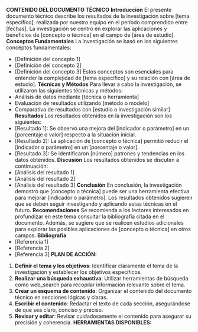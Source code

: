 **CONTENIDO DEL DOCUMENTO TÉCNICO**
**Introducción**
El presente documento técnico describe los resultados de la investigación sobre [tema específico], realizada por nuestro equipo en el período comprendido entre [fechas]. La investigación se centró en explorar las aplicaciones y beneficios de [concepto o técnica] en el campo de [área de estudio].
**Conceptos Fundamentales**
La investigación se basó en los siguientes conceptos fundamentales:
* [Definición del concepto 1]
* [Definición del concepto 2]
* [Definición del concepto 3]
Estos conceptos son esenciales para entender la complejidad de [tema específico] y su relación con [área de estudio].
**Técnicas y Métodos**
Para llevar a cabo la investigación, se utilizaron las siguientes técnicas y métodos:
* Análisis de datos mediante [técnica o herramienta]
* Evaluación de resultados utilizando [método o modelo]
* Comparativa de resultados con [estudio o investigación similar]
**Resultados**
Los resultados obtenidos en la investigación son los siguientes:
* [Resultado 1]: Se observó una mejora del [indicador o parámetro] en un [porcentaje o valor] respecto a la situación inicial.
* [Resultado 2]: La aplicación de [concepto o técnica] permitió reducir el [indicador o parámetro] en un [porcentaje o valor].
* [Resultado 3]: Se identificaron [número] patrones y tendencias en los datos obtenidos.
**Discusión**
Los resultados obtenidos se discuten a continuación:
* [Análisis del resultado 1]
* [Análisis del resultado 2]
* [Análisis del resultado 3]
**Conclusión**
En conclusión, la investigación demostró que [concepto o técnica] puede ser una herramienta efectiva para mejorar [indicador o parámetro]. Los resultados obtenidos sugieren que se deben seguir investigando y aplicando estas técnicas en el futuro.
**Recomendaciones**
Se recomienda a los lectores interesados en profundizar en este tema consultar la bibliografía citada en el documento. Además, se sugiere que se realicen estudios adicionales para explorar las posibles aplicaciones de [concepto o técnica] en otros campos.
**Bibliografía**
* [Referencia 1]
* [Referencia 2]
* [Referencia 3]
**PLAN DE ACCIÓN:**
1. **Definir el tema y los objetivos**: Identificar claramente el tema de la investigación y establecer los objetivos específicos.
2. **Realizar una búsqueda exhaustiva**: Utilizar herramientas de búsqueda como web_search para recopilar información relevante sobre el tema.
3. **Crear un esquema de contenido**: Organizar el contenido del documento técnico en secciones lógicas y claras.
4. **Escribir el contenido**: Redactar el texto de cada sección, asegurándose de que sea claro, conciso y preciso.
5. **Revisar y editar**: Revisar cuidadosamente el contenido para asegurar su precisión y coherencia.
**HERRAMIENTAS DISPONIBLES:**